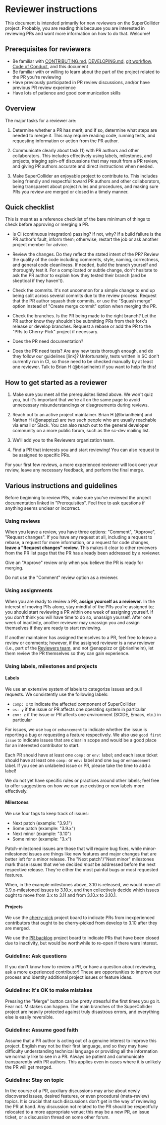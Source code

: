# Reviewer instructions

This document is intended primarily for new reviewers on the SuperCollider project. Probably, you
are reading this because you are interested in reviewing PRs and want more information on how to do
that. Welcome!

## Prerequisites for reviewers

- Be familiar with [CONTRIBUTING.md](https://github.com/supercollider/supercollider/blob/develop/CONTRIBUTING.md), [DEVELOPING.md](https://github.com/supercollider/supercollider/blob/develop/DEVELOPING.md), [git workflow](https://github.com/supercollider/supercollider/wiki/git-workflow-and-guidelines), [Code of Conduct](https://github.com/supercollider/supercollider/blob/develop/CODE_OF_CONDUCT.md), and this document
- Be familiar with or willing to learn about the part of the project related to the PR you're reviewing
- Have previously participated in PR review discussions, and/or have previous PR review experience
- Have lots of patience and good communication skills

## Overview

The major tasks for a reviewer are:

1. Determine whether a PR has merit, and if so, determine what steps are needed to merge it. This may require reading code, running tests, and requesting information or action from the PR author.

2. Communicate clearly about task (1) with PR authors and other collaborators. This includes effectively using labels, milestones, and projects, triaging spin-off discussions that may result from a PR review, and giving PR authors accurate and direct instructions when needed.

3. Make SuperCollider an enjoyable project to contribute to. This includes being friendly and respectful toward PR authors and other collaborators, being transparent about project rules and procedures, and making sure PRs you review are merged or closed in a timely manner.

## Quick checklist

This is meant as a reference checklist of the bare minimum of things to check before approving or merging a PR.

- Is CI (continuous integration) passing? If not, why? If a build failure is the PR author's fault, inform them; otherwise, restart the job or ask another project member for advice.

- Review the changes. Do they reflect the stated intent of the PR? Review the quality of the code including comments, style, naming, correctness, and general code cleanliness. If needed, build the branch yourself and thoroughly test it. For a complicated or subtle change, don't hesitate to ask the PR author to explain how they tested their branch (and be skeptical if they haven't).

- Check the commits. It's not uncommon for a simple change to end up being split across several commits due to the review process. Request that the PR author squash their commits, or use the "Squash merge" option instead of "Create merge commit" option when merging the PR.

- Check the branches. Is the PR being made to the right branch? Let the PR author know they shouldn't be submitting PRs from their fork's release or develop branches. Request a rebase or add the PR to the "PRs to Cherry-Pick" project if necessary.

- Does the PR need documentation?

- Does the PR need tests? Are any new tests thorough enough, and do they follow our guidelines [link]? Unfortunately, tests written in SC don't currently run in CI, so those need to be checked manually by at least one reviewer. Talk to Brian H (@brianlheim) if you want to help fix this!

## How to get started as a reviewer

1. Make sure you meet all the prerequisites listed above. We won't quiz you, but it's important that we're all on the same page to avoid unnecessary misunderstandings or disagreements during reviews.

2. Reach out to an active project maintainer. Brian H (@brianlheim) and Nathan H (@snappizz) are two such people who are usually reachable via email or Slack. You can also reach out to the general developer community on a more public forum, such as the sc-dev mailing list.

3. We'll add you to the Reviewers organization team.

4. Find a PR that interests you and start reviewing! You can also request to be assigned to specific PRs.

For your first few reviews, a more experienced reviewer will look over your review, leave any
necessary feedback, and perform the final merge.

## Various instructions and guidelines

Before beginning to review PRs, make sure you've reviewed the project documentation linked in
"Prerequisites". Feel free to ask questions if anything seems unclear or incorrect.

### Using reviews

When you leave a review, you have three options: "Comment", "Approve", "Request changes". If you
have any request at all, including a request to rebase, a request for more information, or a request
for code changes, **leave a "Request changes" review**. This makes it clear to other reviewers from
the PR list page that the PR has already been addressed by a reviewer.

Give an "Approve" review only when you believe the PR is ready for merging.

Do not use the "Comment" review option as a reviewer.

### Using assignments

When you are ready to review a PR, **assign yourself as a reviewer**. In the interest of moving PRs
along, stay mindful of the PRs you're assigned to; you should start reviewing a PR within one week
of assigning yourself. If you don't think you will have time to do so, unassign yourself. After one
week of inactivity, another reviewer may unassign you and assign themselves if they are ready to
start reviewing.

If another maintainer has assigned themselves to a PR, feel free to leave a review or comments; however, if the assigned reviewer is a new reviewer (i.e., part of the [Reviewers team](https://github.com/orgs/supercollider/teams/reviewers), and not @snappizz or @brianlheim), let them review the PR themselves so they can gain experience.

### Using labels, milestones and projects

#### Labels

We use an extensive system of labels to categorize issues and pull requests. We consistently use the following labels:

- `comp: x` to indicate the affected *comp*onent of SuperCollider
- `os: y` if the issue or PR affects one operating system in particular
- `env: z` if the issue or PR affects one *env*ironment (SCIDE, Emacs, etc.) in particular

For issues, we use `bug` or `enhancement` to indicate whether the issue is reporting a bug or requesting a feature respectively. We also use `good first issue` to indicate issues that are clear in scope and would be a good place for an interested contributor to start.

Each PR should have at least one `comp:` or `env:` label; and each issue ticket should have at least one `comp:` or `env:` label and one `bug` or `enhancement` label. If you see an unlabeled issue or PR, please take the time to add a label! 

We do not yet have specific rules or practices around other labels; feel free to offer suggestions on how we can use existing or new labels more effectively.

#### Milestones

We use four tags to keep track of issues:

- Next patch (example: "3.9.1")
- Some patch (example: "3.9.x")
- Next minor (example: "3.10")
- Some minor (example: "3.x")

Patch-milestoned issues are those that will require bug fixes, while minor-milestoned issues are things like new
features and major changes that are better left for a minor release. The "Next patch"/"Next minor" milestones mark those issues that we've decided _must_ be addressed before the next respective release. They're either the most painful bugs or most requested features.

When, in the example milestones above, 3.10 is released, we would move all 3.9.x-milestoned issues to 3.10.x,
and then collectively decide which issues ought to move from 3.x to 3.11 and from 3.10.x to 3.10.1.

#### Projects

We use the [cherry-pick](https://github.com/supercollider/supercollider/projects/13) project board to indicate PRs from inexperienced contributors that ought to be cherry-picked from develop to 3.10 after they are merged.

We use the [PR backlog](https://github.com/supercollider/supercollider/projects/7) project board to indicate PRs that have been closed due to inactivity, but would be worthwhile to re-open if there were interest.

### Guideline: Ask questions

If you don't know how to review a PR, or have a question about reviewing, ask a more experienced contributor! These are opportunities to improve our process and identity additional project issues or feature ideas.

### Guideline: It's OK to make mistakes

Pressing the "Merge" button can be pretty stressful the first times you go it. Fear not. Mistakes can happen. The main branches of the SuperCollider project are heavily protected against truly disastrous errors, and everything else is easily reversible.

### Guideline: Assume good faith 

Assume that a PR author is acting out of a genuine interest to improve this project. English may not be their first language, and so they may have difficulty understanding technical language or providing all the information we normally like to see in a PR. Always be patient and communicate transparently with PR authors. This applies even in cases where it is unlikely the PR will get merged.

### Guideline: Stay on topic

In the course of a PR, auxiliary discussions may arise about newly discovered issues, desired features, or even procedural (meta-review) topics. It is crucial that such discussions don't get in the way of reviewing the PR at hand. Any discussion not related to the PR should be respectfully relocated to a more appropriate venue; this may be a new PR, an issue ticket, or a discussion thread on some other forum.